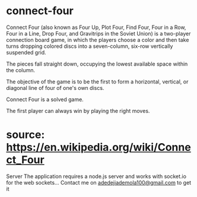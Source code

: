 # connect-four

Connect Four (also known as Four Up, Plot Four, Find Four, Four in a Row, Four in a Line, Drop Four, and Gravitrips in the Soviet Union) is a two-player connection board game, in which the players choose a color and then take turns dropping colored discs into a seven-column, six-row vertically suspended grid.

The pieces fall straight down, occupying the lowest available space within the column.

The objective of the game is to be the first to form a horizontal, vertical, or diagonal line of four of one's own discs.

Connect Four is a solved game.

The first player can always win by playing the right moves.

# source: https://en.wikipedia.org/wiki/Connect_Four

Server
The application requires a node.js server and works with socket.io for the web sockets... 
Contact me on adedejiademola100@gmail.com to get it
